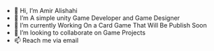 - 👋 Hi, I’m Amir Alishahi
- 👀 I’m A simple unity Game Developer and Game Designer 
- 🌱 I’m currently Working On a Card Game That Will Be Publish Soon
- 💞️ I’m looking to collaborate on Game Projects 
- 📫 Reach me via email 


<!---
Dr-developer/Dr-developer is a ✨ special ✨ repository because its `README.md` (this file) appears on your GitHub profile.
You can click the Preview link to take a look at your changes.
--->
